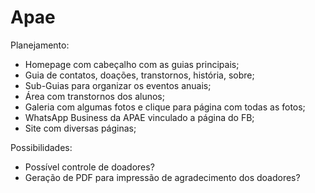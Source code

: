 # Apae

Planejamento:
* Homepage com cabeçalho com as guias principais;
* Guia de contatos, doações, transtornos, história, sobre;
* Sub-Guias para organizar os eventos anuais;
* Área com transtornos dos alunos;
* Galeria com algumas fotos e clique para página com todas as fotos;
* WhatsApp Business da APAE vinculado a página do FB;
* Site com diversas páginas;



Possibilidades:
* Possível controle de doadores?
* Geração de PDF para impressão de agradecimento dos doadores?
